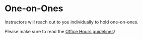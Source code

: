 # One-on-Ones

Instructors will reach out to you individually to hold one-on-ones.

Please make sure to read the [Office Hours guidelines](office-hours.md)!
